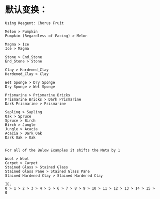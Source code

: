 # 默认变换：

    Using Reagent: Chorus Fruit
    
    Melon > Pumpkin
    Pumpkin (Regardless of Facing) > Melon
    
    Magma > Ice 
    Ice > Magma
    
    Stone > End_Stone
    End_Stone > Stone
    
    Clay > Hardened_Clay
    Hardened_Clay > Clay
    
    Wet Sponge > Dry Sponge
    Dry Sponge > Wet Sponge
    
    Prismarine > Prismarine Bricks
    Prismarine Bricks > Dark Prismarine
    Dark Prismarine > Prismarine
    
    Sapling > Sapling
    Oak > Spruce
    Spruce > Birch
    Birch > Jungle
    Jungle > Acacia
    Acacia > Dark Oak
    Dark Oak > Oak
    
    
    For all of the Below Examples it shifts the Meta by 1
    
    Wool > Wool 
    Carpet > Carpet
    Stained Glass > Stained Glass
    Stained Glass Pane > Stained Glass Pane
    Stained Hardened Clay > Stained Hardened Clay
    
    IE. 
    0 > 1 > 2 > 3 > 4 > 5 > 6 > 7 > 8 > 9 > 10 > 11 > 12 > 13 > 14 > 15 > 0